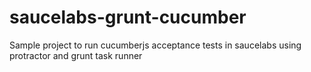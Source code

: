 # saucelabs-grunt-cucumber
Sample project to run cucumberjs acceptance tests in saucelabs using protractor and grunt task runner
